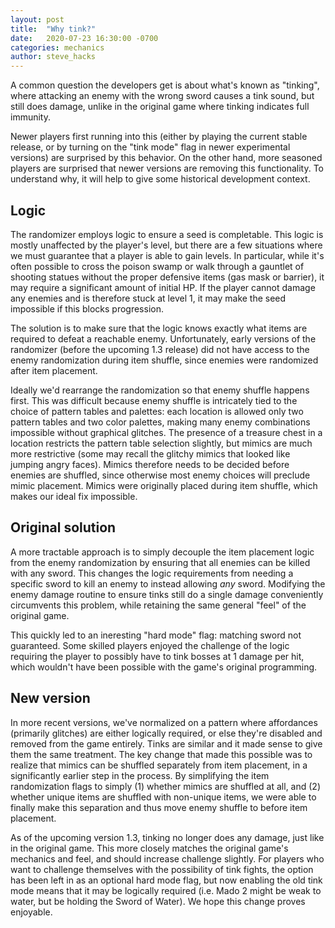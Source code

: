 ```yaml
---
layout: post
title:  "Why tink?"
date:   2020-07-23 16:30:00 -0700
categories: mechanics
author: steve_hacks
---
```

A common question the developers get is about what's known as
"tinking", where attacking an enemy with the wrong sword causes a
tink sound, but still does damage, unlike in the original game
where tinking indicates full immunity.

Newer players first running into this (either by playing the
current stable release, or by turning on the "tink mode" flag in
newer experimental versions) are surprised by this behavior. On
the other hand, more seasoned players are surprised that newer
versions are removing this functionality. To understand why, it
will help to give some historical development context.

## Logic

The randomizer employs logic to ensure a seed is completable.
This logic is mostly unaffected by the player's level, but there
are a few situations where we must guarantee that a player is
able to gain levels.  In particular, while it's often possible to
cross the poison swamp or walk through a gauntlet of shooting
statues without the proper defensive items (gas mask or barrier),
it may require a significant amount of initial HP. If the player
cannot damage any enemies and is therefore stuck at level 1, it
may make the seed impossible if this blocks progression.

The solution is to make sure that the logic knows exactly what
items are required to defeat a reachable enemy. Unfortunately,
early versions of the randomizer (before the upcoming 1.3
release) did not have access to the enemy randomization during
item shuffle, since enemies were randomized after item placement.

Ideally we'd rearrange the randomization so that enemy shuffle
happens first. This was difficult because enemy shuffle is
intricately tied to the choice of pattern tables and palettes:
each location is allowed only two pattern tables and two color
palettes, making many enemy combinations impossible without
graphical glitches. The presence of a treasure chest in a
location restricts the pattern table selection slightly, but
mimics are much more restrictive (some may recall the glitchy
mimics that looked like jumping angry faces). Mimics therefore
needs to be decided before enemies are shuffled, since otherwise
most enemy choices will preclude mimic placement. Mimics were
originally placed during item shuffle, which makes our ideal fix
impossible.

## Original solution

A more tractable approach is to simply decouple the item
placement logic from the enemy randomization by ensuring that all
enemies can be killed with any sword. This changes the logic
requirements from needing a specific sword to kill an enemy to
instead allowing _any_ sword. Modifying the enemy damage routine
to ensure tinks still do a single damage conveniently circumvents
this problem, while retaining the same general "feel" of the
original game.

This quickly led to an ineresting "hard mode" flag: matching
sword not guaranteed. Some skilled players enjoyed the challenge
of the logic requiring the player to possibly have to tink bosses
at 1 damage per hit, which wouldn't have been possible with the
game's original programming.

## New version

In more recent versions, we've normalized on a pattern where
affordances (primarily glitches) are either logically required,
or else they're disabled and removed from the game entirely.
Tinks are similar and it made sense to give them the same
treatment. The key change that made this possible was to realize
that mimics can be shuffled separately from item placement, in a
significantly earlier step in the process. By simplifying the
item randomization flags to simply (1) whether mimics are
shuffled at all, and (2) whether unique items are shuffled with
non-unique items, we were able to finally make this separation
and thus move enemy shuffle to before item placement.

As of the upcoming version 1.3, tinking no longer does any
damage, just like in the original game. This more closely matches
the original game's mechanics and feel, and should increase
challenge slightly. For players who want to challenge themselves
with the possibility of tink fights, the option has been left in
as an optional hard mode flag, but now enabling the old tink mode
means that it may be logically required (i.e. Mado 2 might be
weak to water, but be holding the Sword of Water). We hope this
change proves enjoyable.

